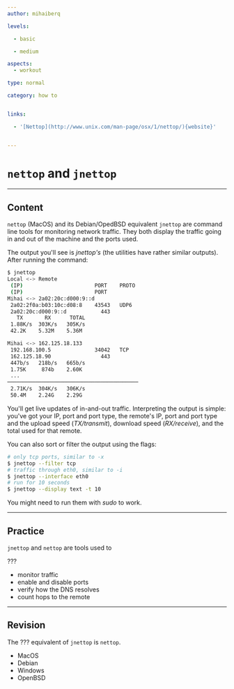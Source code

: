 ```yaml
---
author: mihaiberq

levels:

  - basic

  - medium

aspects:
  - workout

type: normal

category: how to


links:

  - '[Nettop](http://www.unix.com/man-page/osx/1/nettop/){website}'


---
```


# `nettop` and `jnettop`

---
## Content

`nettop` (MacOS) and its Debian/OpedBSD equivalent `jnettop` are command line tools for monitoring network traffic. They both display the traffic going in and out of the machine and the ports used.

The output you'll see is *jnettop's* (the utilities have rather similar outputs). After running the command:
```bash
$ jnettop
Local <-> Remote
 (IP)                       PORT    PROTO
 (IP)                       PORT
Mihai <-> 2a02:20c:d000:9::d
 2a02:2f0a:b03:10c:d08:8    43543   UDP6
 2a02:20c:d000:9::d           443
   TX       RX      TOTAL
 1.88K/s  303K/s   305K/s
 42.2K    5.32M    5.36M

Mihai <-> 162.125.18.133
 192.168.100.5              34042   TCP
 162.125.18.90                443
 447b/s   218b/s   665b/s
 1.75K     874b    2.60K
 ...
──────────────────────────────────────────
 2.71K/s  304K/s   306K/s
 50.4M    2.24G    2.29G
```
You'll get live updates of in-and-out traffic. Interpreting the output is simple: you've got your IP, port and port type, the remote's IP, port and port type and the upload speed (*TX/transmit*), download speed (*RX/receive*), and the total used for that remote.

You can also sort or filter the output using the flags:
```bash
# only tcp ports, similar to -x
$ jnettop --filter tcp
# traffic through eth0, similar to -i
$ jnettop --interface eth0
# run for 10 seconds
$ jnettop --display text -t 10
```
You might need to run them with *sudo* to work.

---
## Practice

`jnettop` and `nettop` are tools used to

???


* monitor traffic
* enable and disable ports
* verify how the DNS resolves
* count hops to the remote

---
## Revision

The ??? equivalent of `jnettop` is `nettop`.


* MacOS
* Debian
* Windows
* OpenBSD

 
